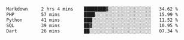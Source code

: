 <!--START_SECTION:waka-->

```txt
Markdown     2 hrs 4 mins    ████████▓░░░░░░░░░░░░░░░░   34.62 %
PHP          57 mins         ████░░░░░░░░░░░░░░░░░░░░░   15.99 %
Python       41 mins         ███░░░░░░░░░░░░░░░░░░░░░░   11.52 %
SQL          39 mins         ██▓░░░░░░░░░░░░░░░░░░░░░░   10.95 %
Dart         26 mins         ██░░░░░░░░░░░░░░░░░░░░░░░   07.34 %
```

<!--END_SECTION:waka-->
